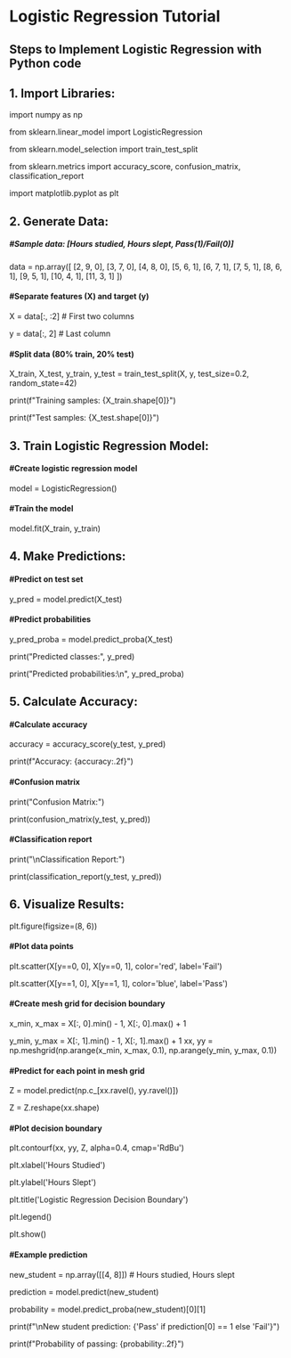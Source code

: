 # Logistic Regression Tutorial

## Steps to Implement Logistic Regression with Python code

## 1. Import Libraries:

import numpy as np

from sklearn.linear_model import LogisticRegression

from sklearn.model_selection import train_test_split

from sklearn.metrics import accuracy_score, confusion_matrix, classification_report

import matplotlib.pyplot as plt


## 2. Generate Data:


##### #Sample data: [Hours studied, Hours slept, Pass(1)/Fail(0)]
data = np.array([
    [2, 9, 0], [3, 7, 0], [4, 8, 0], [5, 6, 1], 
    [6, 7, 1], [7, 5, 1], [8, 6, 1], [9, 5, 1],
    [10, 4, 1], [11, 3, 1]
])

#### #Separate features (X) and target (y)
X = data[:, :2]  # First two columns

y = data[:, 2]   # Last column

#### #Split data (80% train, 20% test)

X_train, X_test, y_train, y_test = train_test_split(X, y, test_size=0.2, random_state=42)

print(f"Training samples: {X_train.shape[0]}")

print(f"Test samples: {X_test.shape[0]}")


## 3. Train Logistic Regression Model:


#### #Create logistic regression model
model = LogisticRegression()

#### #Train the model
model.fit(X_train, y_train)


## 4. Make Predictions:


#### #Predict on test set
y_pred = model.predict(X_test)

#### #Predict probabilities
y_pred_proba = model.predict_proba(X_test)

print("Predicted classes:", y_pred)

print("Predicted probabilities:\n", y_pred_proba)


## 5. Calculate Accuracy:


#### #Calculate accuracy
accuracy = accuracy_score(y_test, y_pred)

print(f"Accuracy: {accuracy:.2f}")

#### #Confusion matrix
print("Confusion Matrix:")

print(confusion_matrix(y_test, y_pred))

#### #Classification report
print("\nClassification Report:")

print(classification_report(y_test, y_pred))


## 6. Visualize Results:


plt.figure(figsize=(8, 6))

#### #Plot data points
plt.scatter(X[y==0, 0], X[y==0, 1], color='red', label='Fail')

plt.scatter(X[y==1, 0], X[y==1, 1], color='blue', label='Pass')

#### #Create mesh grid for decision boundary
x_min, x_max = X[:, 0].min() - 1, X[:, 0].max() + 1

y_min, y_max = X[:, 1].min() - 1, X[:, 1].max() + 1
xx, yy = np.meshgrid(np.arange(x_min, x_max, 0.1),
                     np.arange(y_min, y_max, 0.1))

#### #Predict for each point in mesh grid
Z = model.predict(np.c_[xx.ravel(), yy.ravel()])

Z = Z.reshape(xx.shape)

#### #Plot decision boundary
plt.contourf(xx, yy, Z, alpha=0.4, cmap='RdBu')

plt.xlabel('Hours Studied')

plt.ylabel('Hours Slept')

plt.title('Logistic Regression Decision Boundary')

plt.legend()

plt.show()

#### #Example prediction
new_student = np.array([[4, 8]])  # Hours studied, Hours slept

prediction = model.predict(new_student)

probability = model.predict_proba(new_student)[0][1]

print(f"\nNew student prediction: {'Pass' if prediction[0] == 1 else 'Fail'}")

print(f"Probability of passing: {probability:.2f}")
